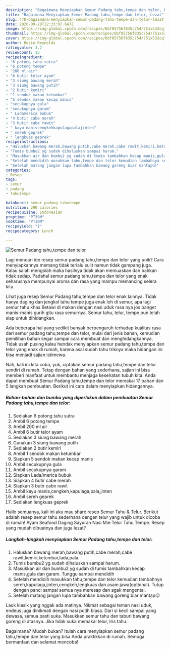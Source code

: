 ```yaml
---
description: "Bagaimana Menyiapkan Semur Padang tahu,tempe dan telor, Lezat"
title: "Bagaimana Menyiapkan Semur Padang tahu,tempe dan telor, Lezat"
slug: 470-bagaimana-menyiapkan-semur-padang-tahu-tempe-dan-telor-lezat
date: 2020-09-28T22:33:07.647Z
image: https://img-global.cpcdn.com/recipes/6bf85756f835c754/751x532cq70/semur-padang-tahutempe-dan-telor-foto-resep-utama.jpg
thumbnail: https://img-global.cpcdn.com/recipes/6bf85756f835c754/751x532cq70/semur-padang-tahutempe-dan-telor-foto-resep-utama.jpg
cover: https://img-global.cpcdn.com/recipes/6bf85756f835c754/751x532cq70/semur-padang-tahutempe-dan-telor-foto-resep-utama.jpg
author: Rosie Reynolds
ratingvalue: 3.2
reviewcount: 15
recipeingredient:
- "6 potong tahu sutra"
- "6 potong tempe"
- "200 ml air"
- "6 butir telor ayam"
- "3 siung bawang merah"
- "3 siung bawang putih"
- "2 butir kemiri"
- "1 sendok makan ketumbar"
- "5 sendok makan kecap manis"
- "secukupnya gula"
- "secukupnya garam"
- " Ladamerica bubuk"
- "4 butir cabe merah"
- "3 butir cabe rawit"
- " kayu maniscengkehkapulagapalajinten"
- " sereh geprek"
- " lengkuas geprek"
recipeinstructions:
- "Haluskan bawang merah,bawang putih,cabe merah,cabe rawit,kemiri,ketumbar,lada,pala."
- "Tumis bumbu2 yg sudah dihaluskan sampai harum."
- "Masukkan air dan bumbu2 yg sudah di tumis tambahkan kecap manis,gula dan garam. Tunggu sampai mendidih"
- "Setelah mendidih masukkan tahu,tempe dan telor kemudian tambahnya sereh,kapulaga,jinten,cengkeh,lengkuas dan asam jawa(optional). Tutup dengan panci sampai semua nya meresap dan agak mengental."
- "Setelah matang jangan lupa tambahkan bawang goreng biar mantap😜"
categories:
- Resep
tags:
- semur
- padang
- tahutempe

katakunci: semur padang tahutempe 
nutrition: 290 calories
recipecuisine: Indonesian
preptime: "PT39M"
cooktime: "PT30M"
recipeyield: "1"
recipecategory: Lunch

---
```



![Semur Padang tahu,tempe dan telor](https://img-global.cpcdn.com/recipes/6bf85756f835c754/751x532cq70/semur-padang-tahutempe-dan-telor-foto-resep-utama.jpg)

Lagi mencari ide resep semur padang tahu,tempe dan telor yang unik? Cara menyiapkannya memang tidak terlalu sulit namun tidak gampang juga. Kalau salah mengolah maka hasilnya tidak akan memuaskan dan bahkan tidak sedap. Padahal semur padang tahu,tempe dan telor yang enak seharusnya mempunyai aroma dan rasa yang mampu memancing selera kita.

Lihat juga resep Semur Padang tahu,tempe dan telor enak lainnya. Tidak hanya daging dan jengkol tahu tempe juga enak loh di semur, apa lagi semur tahu khas Betawi di makan dengan nasi uduk rasa nya jos banget manis-manis gurih gitu rasa semurnya. Semur tahu, telur, tempe pun telah siap untuk dihidangkan.

Ada beberapa hal yang sedikit banyak berpengaruh terhadap kualitas rasa dari semur padang tahu,tempe dan telor, mulai dari jenis bahan, kemudian pemilihan bahan segar sampai cara membuat dan menghidangkannya. Tidak usah pusing kalau hendak menyiapkan semur padang tahu,tempe dan telor yang enak di rumah, karena asal sudah tahu triknya maka hidangan ini bisa menjadi sajian istimewa.


Nah, kali ini kita coba, yuk, ciptakan semur padang tahu,tempe dan telor sendiri di rumah. Tetap dengan bahan yang sederhana, sajian ini bisa memberi manfaat untuk membantu menjaga kesehatan tubuh kita. Anda dapat membuat Semur Padang tahu,tempe dan telor memakai 17 bahan dan 5 langkah pembuatan. Berikut ini cara dalam menyiapkan hidangannya.

<!--inarticleads1-->

##### Bahan-bahan dan bumbu yang diperlukan dalam pembuatan Semur Padang tahu,tempe dan telor:

1. Sediakan 6 potong tahu sutra
1. Ambil 6 potong tempe
1. Ambil 200 ml air
1. Ambil 6 butir telor ayam
1. Sediakan 3 siung bawang merah
1. Gunakan 3 siung bawang putih
1. Sediakan 2 butir kemiri
1. Ambil 1 sendok makan ketumbar
1. Siapkan 5 sendok makan kecap manis
1. Ambil secukupnya gula
1. Ambil secukupnya garam
1. Siapkan  Lada/merica bubuk
1. Siapkan 4 butir cabe merah
1. Siapkan 3 butir cabe rawit
1. Ambil  kayu manis,cengkeh,kapulaga,pala,jinten
1. Ambil  sereh geprek
1. Sediakan  lengkuas geprek


Hallo semuanya, kali ini aku mau share resep Semur Tahu &amp; Telur. Berikut adalah resep semur tahu sederhana dengan telur yang wajib untuk dicoba di rumah! Ayam Seafood Daging Sayuran Nasi Mie Telur Tahu Tempe. Resep yang mudah dibuatnya dan juga lezat? 

<!--inarticleads2-->

##### Langkah-langkah menyiapkan Semur Padang tahu,tempe dan telor:

1. Haluskan bawang merah,bawang putih,cabe merah,cabe rawit,kemiri,ketumbar,lada,pala.
1. Tumis bumbu2 yg sudah dihaluskan sampai harum.
1. Masukkan air dan bumbu2 yg sudah di tumis tambahkan kecap manis,gula dan garam. Tunggu sampai mendidih
1. Setelah mendidih masukkan tahu,tempe dan telor kemudian tambahnya sereh,kapulaga,jinten,cengkeh,lengkuas dan asam jawa(optional). Tutup dengan panci sampai semua nya meresap dan agak mengental.
1. Setelah matang jangan lupa tambahkan bawang goreng biar mantap😜


Lauk klasik yang nggak ada matinya. Nikmat sebagai teman nasi uduk, endeus juga dinikmati dengan nasi putih biasa. Dari si kecil sampai yang dewasa, semua pasti suka. Masukkan semur tahu dan taburi bawang goreng di atasnya. Jika tidak suka memakai telur, Iris tahu. 

Bagaimana? Mudah bukan? Itulah cara menyiapkan semur padang tahu,tempe dan telor yang bisa Anda praktikkan di rumah. Semoga bermanfaat dan selamat mencoba!
